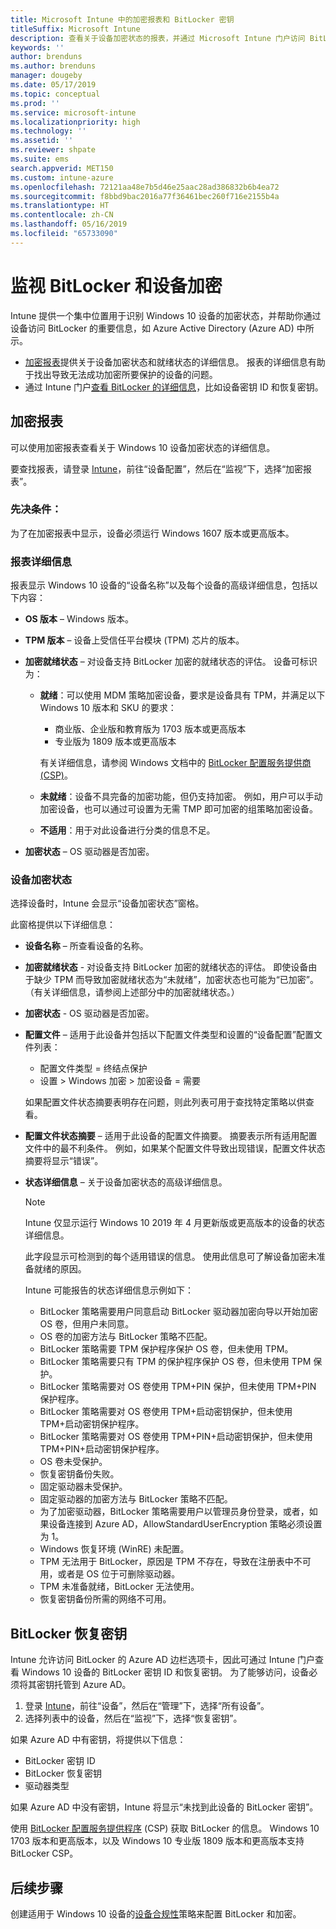 ```yaml
---
title: Microsoft Intune 中的加密报表和 BitLocker 密钥
titleSuffix: Microsoft Intune
description: 查看关于设备加密状态的报表，并通过 Microsoft Intune 门户访问 BitLocker 恢复密钥。
keywords: ''
author: brenduns
ms.author: brenduns
manager: dougeby
ms.date: 05/17/2019
ms.topic: conceptual
ms.prod: ''
ms.service: microsoft-intune
ms.localizationpriority: high
ms.technology: ''
ms.assetid: ''
ms.reviewer: shpate
ms.suite: ems
search.appverid: MET150
ms.custom: intune-azure
ms.openlocfilehash: 72121aa48e7b5d46e25aac28ad386832b6b4ea72
ms.sourcegitcommit: f8bbd9bac2016a77f36461bec260f716e2155b4a
ms.translationtype: HT
ms.contentlocale: zh-CN
ms.lasthandoff: 05/16/2019
ms.locfileid: "65733090"
---
```

# <a name="monitor-bitlocker-and-device-encryption"></a>监视 BitLocker 和设备加密  
Intune 提供一个集中位置用于识别 Windows 10 设备的加密状态，并帮助你通过设备访问 BitLocker 的重要信息，如 Azure Active Directory (Azure AD) 中所示。  

- [加密报表](#encryption-report)提供关于设备加密状态和就绪状态的详细信息。 报表的详细信息有助于找出导致无法成功加密所要保护的设备的问题。  
- 通过 Intune 门户[查看 BitLocker 的详细信息](#bitlocker-recovery-keys)，比如设备密钥 ID 和恢复密钥。  

## <a name="encryption-report"></a>加密报表
可以使用加密报表查看关于 Windows 10 设备加密状态的详细信息。  

要查找报表，请登录 [Intune](https://aka.ms/intuneportal)，前往“设备配置”，然后在“监视”下，选择“加密报表”。  

### <a name="prerequisites"></a>先决条件：
为了在加密报表中显示，设备必须运行 Windows 1607 版本或更高版本。  

### <a name="report-details"></a>报表详细信息
报表显示 Windows 10 设备的“设备名称”以及每个设备的高级详细信息，包括以下内容：  
- **OS 版本** – Windows 版本。  
- **TPM 版本** – 设备上受信任平台模块 (TPM) 芯片的版本。  
- **加密就绪状态** – 对设备支持 BitLocker 加密的就绪状态的评估。 设备可标识为：
  - **就绪**：可以使用 MDM 策略加密设备，要求是设备具有 TPM，并满足以下 Windows 10 版本和 SKU 的要求：
    - 商业版、企业版和教育版为 1703 版本或更高版本
    - 专业版为 1809 版本或更高版本  
  
    有关详细信息，请参阅 Windows 文档中的 [BitLocker 配置服务提供商 (CSP)](https://docs.microsoft.com/windows/client-management/mdm/bitlocker-csp)。  

  - **未就绪**：设备不具完备的加密功能，但仍支持加密。 例如，用户可以手动加密设备，也可以通过可设置为无需 TMP 即可加密的组策略加密设备。
  - **不适用**：用于对此设备进行分类的信息不足。  

- **加密状态** – OS 驱动器是否加密。  


### <a name="device-encryption-status"></a>设备加密状态
选择设备时，Intune 会显示“设备加密状态”窗格。

此窗格提供以下详细信息：  
- **设备名称** – 所查看设备的名称。  
- **加密就绪状态** - 对设备支持 BitLocker 加密的就绪状态的评估。 即使设备由于缺少 TPM 而导致加密就绪状态为“未就绪”，加密状态也可能为“已加密”。 （有关详细信息，请参阅上述部分中的加密就绪状态。）
- **加密状态** - OS 驱动器是否加密。  
- **配置文件** – 适用于此设备并包括以下配置文件类型和设置的“设备配置”配置文件列表：  
  - 配置文件类型 = 终结点保护  
  - 设置 > Windows 加密 > 加密设备 = 需要  

  如果配置文件状态摘要表明存在问题，则此列表可用于查找特定策略以供查看。  

- **配置文件状态摘要** – 适用于此设备的配置文件摘要。 摘要表示所有适用配置文件中的最不利条件。 例如，如果某个配置文件导致出现错误，配置文件状态摘要将显示“错误”。  
- **状态详细信息** – 关于设备加密状态的高级详细信息。 
  > [!NOTE]  
  > Intune 仅显示运行 Windows 10 2019 年 4 月更新版或更高版本的设备的状态详细信息。
  
  此字段显示可检测到的每个适用错误的信息。 使用此信息可了解设备加密未准备就绪的原因。  

  Intune 可能报告的状态详细信息示例如下：  

   - BitLocker 策略需要用户同意启动 BitLocker 驱动器加密向导以开始加密 OS 卷，但用户未同意。  
   - OS 卷的加密方法与 BitLocker 策略不匹配。  
   - BitLocker 策略需要 TPM 保护程序保护 OS 卷，但未使用 TPM。  
   - BitLocker 策略需要只有 TPM 的保护程序保护 OS 卷，但未使用 TPM 保护。  
   - BitLocker 策略需要对 OS 卷使用 TPM+PIN 保护，但未使用 TPM+PIN 保护程序。  
   - BitLocker 策略需要对 OS 卷使用 TPM+启动密钥保护，但未使用 TPM+启动密钥保护程序。  
   - BitLocker 策略需要对 OS 卷使用 TPM+PIN+启动密钥保护，但未使用 TPM+PIN+启动密钥保护程序。  
   - OS 卷未受保护。  
   - 恢复密钥备份失败。  
   - 固定驱动器未受保护。  
   - 固定驱动器的加密方法与 BitLocker 策略不匹配。  
   - 为了加密驱动器，BitLocker 策略需要用户以管理员身份登录，或者，如果设备连接到 Azure AD，AllowStandardUserEncryption 策略必须设置为 1。  
   - Windows 恢复环境 (WinRE) 未配置。  
   - TPM 无法用于 BitLocker，原因是 TPM 不存在，导致在注册表中不可用，或者是 OS 位于可删除驱动器。  
   - TPM 未准备就绪，BitLocker 无法使用。  
   - 恢复密钥备份所需的网络不可用。  

## <a name="bitlocker-recovery-keys"></a>BitLocker 恢复密钥
Intune 允许访问 BitLocker 的 Azure AD 边栏选项卡，因此可通过 Intune 门户查看 Windows 10 设备的 BitLocker 密钥 ID 和恢复密钥。  为了能够访问，设备必须将其密钥托管到 Azure AD。 
1. 登录 [Intune](https://aka.ms/intuneportal)，前往“设备”，然后在“管理”下，选择“所有设备”。
2. 选择列表中的设备，然后在“监视”下，选择“恢复密钥”。  
  
如果 Azure AD 中有密钥，将提供以下信息：
- BitLocker 密钥 ID
- BitLocker 恢复密钥
- 驱动器类型  

如果 Azure AD 中没有密钥，Intune 将显示“未找到此设备的 BitLocker 密钥”。  

使用 [BitLocker 配置服务提供程序](https://docs.microsoft.com/windows/client-management/mdm/bitlocker-csp) (CSP) 获取 BitLocker 的信息。 Windows 10 1703 版本和更高版本，以及 Windows 10 专业版 1809 版本和更高版本支持 BitLocker CSP。 

## <a name="next-steps"></a>后续步骤
创建适用于 Windows 10 设备的[设备合规性](compliance-policy-create-windows.md)策略来配置 BitLocker 和加密。
